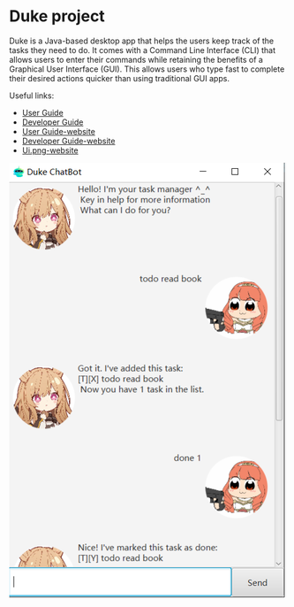 # Duke project

Duke is a Java-based desktop app that helps the users keep track of the tasks they need to do. It comes with a Command Line Interface (CLI) that allows users to enter their commands while retaining the benefits of a Graphical User Interface (GUI). This allows users who type fast to complete their desired actions quicker than using traditional GUI apps.

Useful links:
* [User Guide](https://github.com/linqing42/ip/blob/master/docs/UserGuide.md)
* [Developer Guide](https://github.com/linqing42/ip/blob/master/docs/DeveloperGuide.md)
* [User Guide-website](https://linqing42.github.io/ip/UserGuide.html)
* [Developer Guide-website](https://linqing42.github.io/ip/DeveloperGuide.html)
* [Ui.png-website](https://linqing42.github.io/ip/Ui.png)



![Ui](Ui.png)
